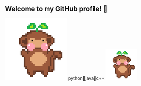 ## Welcome to my GitHub profile! 🌱
![me](https://github.com/lanah9/lanah9/blob/main/dance%20gif.gif) python🐸java🐸c++
<img src="https://github.com/lanah9/lanah9/blob/main/dance%20gif.gif" width="20%" height="20%"/>
